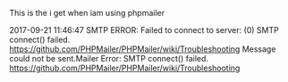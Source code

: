 This is the i get when iam using phpmailer


2017-09-21 11:46:47 SMTP ERROR: Failed to connect to server: (0)
SMTP connect() failed. https://github.com/PHPMailer/PHPMailer/wiki/Troubleshooting
Message could not be sent.Mailer Error: SMTP connect() failed. https://github.com/PHPMailer/PHPMailer/wiki/Troubleshooting
